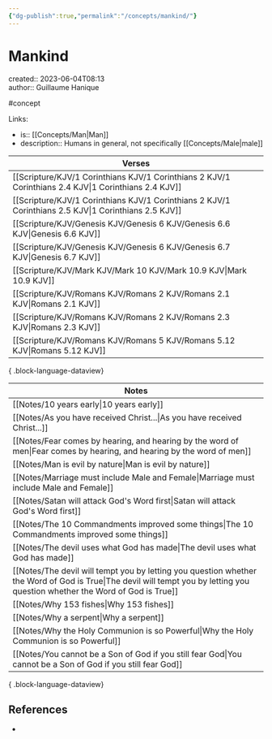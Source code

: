 ```yaml
---
{"dg-publish":true,"permalink":"/concepts/mankind/"}
---
```



# Mankind

created:: 2023-06-04T08:13  
author:: Guillaume Hanique  

#concept

Links:

- is:: [[Concepts/Man\|Man]]
- description:: Humans in general, not specifically [[Concepts/Male\|male]]

| Verses                                                                                                  |
| ------------------------------------------------------------------------------------------------------- |
| [[Scripture/KJV/1 Corinthians KJV/1 Corinthians 2 KJV/1 Corinthians 2.4 KJV\|1 Corinthians 2.4 KJV]] |
| [[Scripture/KJV/1 Corinthians KJV/1 Corinthians 2 KJV/1 Corinthians 2.5 KJV\|1 Corinthians 2.5 KJV]] |
| [[Scripture/KJV/Genesis KJV/Genesis 6 KJV/Genesis 6.6 KJV\|Genesis 6.6 KJV]]                         |
| [[Scripture/KJV/Genesis KJV/Genesis 6 KJV/Genesis 6.7 KJV\|Genesis 6.7 KJV]]                         |
| [[Scripture/KJV/Mark KJV/Mark 10 KJV/Mark 10.9 KJV\|Mark 10.9 KJV]]                                  |
| [[Scripture/KJV/Romans KJV/Romans 2 KJV/Romans 2.1 KJV\|Romans 2.1 KJV]]                             |
| [[Scripture/KJV/Romans KJV/Romans 2 KJV/Romans 2.3 KJV\|Romans 2.3 KJV]]                             |
| [[Scripture/KJV/Romans KJV/Romans 5 KJV/Romans 5.12 KJV\|Romans 5.12 KJV]]                           |

{ .block-language-dataview}

| Notes                                                                                                                                                                           |
| ------------------------------------------------------------------------------------------------------------------------------------------------------------------------------- |
| [[Notes/10 years early\|10 years early]]                                                                                                                                     |
| [[Notes/As you have received Christ...\|As you have received Christ...]]                                                                                                     |
| [[Notes/Fear comes by hearing, and hearing by the word of men\|Fear comes by hearing, and hearing by the word of men]]                                                       |
| [[Notes/Man is evil by nature\|Man is evil by nature]]                                                                                                                       |
| [[Notes/Marriage must include Male and Female\|Marriage must include Male and Female]]                                                                                       |
| [[Notes/Satan will attack God's Word first\|Satan will attack God's Word first]]                                                                                             |
| [[Notes/The 10 Commandments improved some things\|The 10 Commandments improved some things]]                                                                                 |
| [[Notes/The devil uses what God has made\|The devil uses what God has made]]                                                                                                 |
| [[Notes/The devil will tempt you by letting you question whether the Word of God is True\|The devil will tempt you by letting you question whether the Word of God is True]] |
| [[Notes/Why 153 fishes\|Why 153 fishes]]                                                                                                                                     |
| [[Notes/Why a serpent\|Why a serpent]]                                                                                                                                       |
| [[Notes/Why the Holy Communion is so Powerful\|Why the Holy Communion is so Powerful]]                                                                                       |
| [[Notes/You cannot be a Son of God if you still fear God\|You cannot be a Son of God if you still fear God]]                                                                 |

{ .block-language-dataview}

## References

- 
